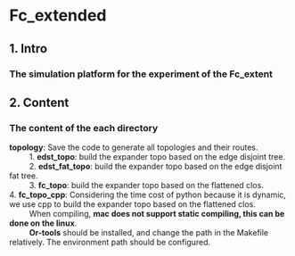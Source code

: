 # Fc_extended
## 1. Intro
### **The simulation platform for the experiment of the Fc_extent**    

## 2. Content  
### **The content of the each directory**  
**topology**: Save the code to generate all topologies and their routes.  
$\qquad$ 1. **edst_topo**: build the expander topo based on the edge disjoint tree.  
$\qquad$ 2. **edst_fat_topo**: build the expander topo based on the edge disjoint fat tree.  
$\qquad$ 3. **fc_topo**: build the expander topo based on the flattened clos.
$\qquad$ 4. **fc_topo_cpp**: Considering the time cost of python because it is dynamic, we use cpp to build the expander topo based on the flattened clos.  
$\qquad$ When compiling, **mac does not support static compiling, this can be done on the linux**.  
$\qquad$ **Or-tools** should be installed, and change the path in the Makefile relatively. The environment path should be configured.  






